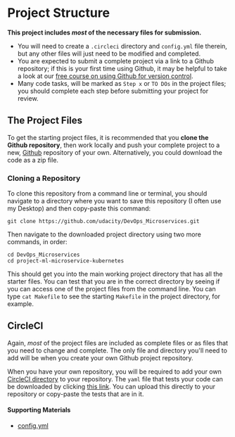 # Project Structure

**This project includes _most_ of the necessary files for submission.**

* You will need to create a `.circleci` directory and `config.yml` file therein, but any other files will just need to be modified and completed.
* You are expected to submit a complete project via a link to a Github repository; if this is your first time using Github, it may be helpful to take a look at our [free course on using Github for version control](https://www.udacity.com/course/version-control-with-git--ud123).
* Many code tasks, will be marked as `Step x` or `TO DOs` in the project files; you should complete each step before submitting your project for review.

## The Project Files

To get the starting project files, it is recommended that you **clone the Github repository**, then work locally and push your complete project to a new, [Github](https://github.com/) repository of your own. Alternatively, you could download the code as a zip file.

### Cloning a Repository

To clone this repository from a command line or terminal, you should navigate to a directory where you want to save this repository (I often use my Desktop) and then copy-paste this command:
    
    git clone https://github.com/udacity/DevOps_Microservices.git 

Then navigate to the downloaded project directory using two more commands, in order:
    
    cd DevOps_Microservices
    cd project-ml-microservice-kubernetes 

This should get you into the main working project directory that has all the starter files. You can test that you are in the correct directory by seeing if you can access one of the project files from the command line. You can type `cat Makefile` to see the starting `Makefile` in the project directory, for example.

## CircleCI

Again, _most_ of the project files are included as complete files or as files that you need to change and complete. The only file and directory you'll need to add will be when you create your own Github project repository.

When you have your own repository, you will be required to add your own [CircleCI directory](https://circleci.com/docs/2.0/getting-started/#adding-a-yml-file) to your repository. The `yaml` file that tests your code can be downloaded by clicking [this link](https://s3.amazonaws.com/video.udacity-data.com/topher/2019/May/5cda0d76_config/config.yml). You can upload this directly to your repository or copy-paste the tests that are in it.

#### Supporting Materials

* [config.yml](https://video.udacity-data.com/topher/2019/May/5cda0d76_config/config.yml)